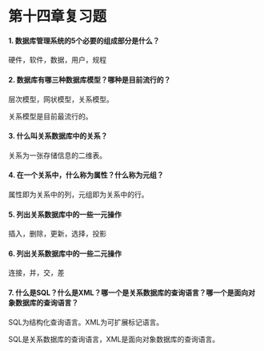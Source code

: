 # 第十四章复习题

#### 1. 数据库管理系统的5个必要的组成部分是什么？

硬件，软件，数据，用户，规程

#### 2. 数据库有哪三种数据库模型？哪种是目前流行的？

层次模型，网状模型，关系模型。

关系模型是目前最流行的。

#### 3. 什么叫关系数据库中的关系？

关系为一张存储信息的二维表。

#### 4. 在一个关系中，什么称为属性？什么称为元组？

属性即为关系中的列，元组即为关系中的行。

#### 5. 列出关系数据库中的一些一元操作

插入，删除，更新，选择，投影

#### 6. 列出关系数据库中的一些二元操作

连接，并，交，差

#### 7. 什么是SQL？什么是XML？哪一个是关系数据库的查询语言？哪一个是面向对象数据库的查询语言？

SQL为结构化查询语言。XML为可扩展标记语言。

SQL是关系数据库的查询语言，XML是面向对象数据库的查询语言。